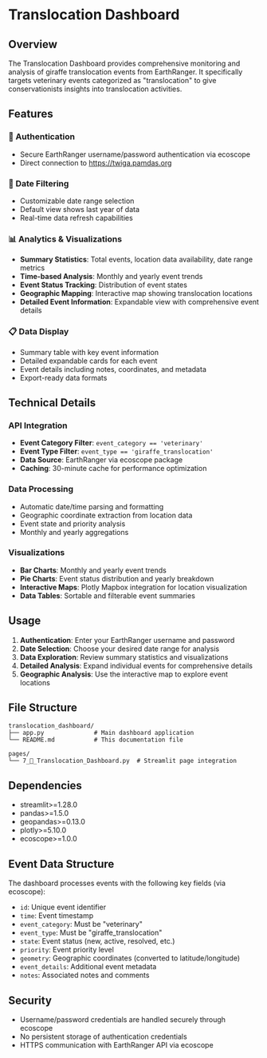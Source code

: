 # Translocation Dashboard

## Overview
The Translocation Dashboard provides comprehensive monitoring and analysis of giraffe translocation events from EarthRanger. It specifically targets veterinary events categorized as "translocation" to give conservationists insights into translocation activities.

## Features

### 🔐 Authentication
- Secure EarthRanger username/password authentication via ecoscope
- Direct connection to https://twiga.pamdas.org

### 📅 Date Filtering
- Customizable date range selection
- Default view shows last year of data
- Real-time data refresh capabilities

### 📊 Analytics & Visualizations
- **Summary Statistics**: Total events, location data availability, date range metrics
- **Time-based Analysis**: Monthly and yearly event trends
- **Event Status Tracking**: Distribution of event states
- **Geographic Mapping**: Interactive map showing translocation locations
- **Detailed Event Information**: Expandable view with comprehensive event details

### 📋 Data Display
- Summary table with key event information
- Detailed expandable cards for each event
- Event details including notes, coordinates, and metadata
- Export-ready data formats

## Technical Details

### API Integration
- **Event Category Filter**: `event_category == 'veterinary'`
- **Event Type Filter**: `event_type == 'giraffe_translocation'`
- **Data Source**: EarthRanger via ecoscope package
- **Caching**: 30-minute cache for performance optimization

### Data Processing
- Automatic date/time parsing and formatting
- Geographic coordinate extraction from location data
- Event state and priority analysis
- Monthly and yearly aggregations

### Visualizations
- **Bar Charts**: Monthly and yearly event trends
- **Pie Charts**: Event status distribution and yearly breakdown
- **Interactive Maps**: Plotly Mapbox integration for location visualization
- **Data Tables**: Sortable and filterable event summaries

## Usage

1. **Authentication**: Enter your EarthRanger username and password
2. **Date Selection**: Choose your desired date range for analysis
3. **Data Exploration**: Review summary statistics and visualizations
4. **Detailed Analysis**: Expand individual events for comprehensive details
5. **Geographic Analysis**: Use the interactive map to explore event locations

## File Structure
```
translocation_dashboard/
├── app.py              # Main dashboard application
└── README.md           # This documentation file

pages/
└── 7_🚁_Translocation_Dashboard.py  # Streamlit page integration
```

## Dependencies
- streamlit>=1.28.0
- pandas>=1.5.0
- geopandas>=0.13.0
- plotly>=5.10.0
- ecoscope>=1.0.0

## Event Data Structure
The dashboard processes events with the following key fields (via ecoscope):
- `id`: Unique event identifier
- `time`: Event timestamp
- `event_category`: Must be "veterinary"
- `event_type`: Must be "giraffe_translocation"
- `state`: Event status (new, active, resolved, etc.)
- `priority`: Event priority level
- `geometry`: Geographic coordinates (converted to latitude/longitude)
- `event_details`: Additional event metadata
- `notes`: Associated notes and comments

## Security
- Username/password credentials are handled securely through ecoscope
- No persistent storage of authentication credentials
- HTTPS communication with EarthRanger API via ecoscope
